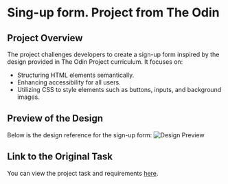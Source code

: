 # Sing-up form. Project from The Odin

## Project Overview

The project challenges developers to create a sign-up form inspired by the design provided in The Odin Project curriculum. It focuses on:

- Structuring HTML elements semantically.
- Enhancing accessibility for all users.
- Utilizing CSS to style elements such as buttons, inputs, and background images.

## Preview of the Design

Below is the design reference for the sign-up form:
![Design Preview](https://cdn.statically.io/gh/TheOdinProject/curriculum/afdbabfab03fbc34783c6b6f3920aba4a4d3b935/intermediate_html_css/forms/project_sign_up_form/imgs/sign-up-form.png)

## Link to the Original Task

You can view the project task and requirements [here](https://www.theodinproject.com/lessons/node-path-intermediate-html-and-css-sign-up-form).
